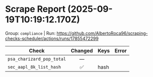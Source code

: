 # Scrape Report (2025-09-19T10:19:12.170Z)

Group: `compliance`  |  Run: https://github.com/AlbertoRoca96/scraping-checks-scheduler/actions/runs/17855472299

| Check | Changed | Keys | Error |
|---|:---:|:--|:--|
| `psa_charizard_pop_total` | — |  |  |
| `sec_aapl_8k_list_hash` | ✅ | hash |  |

